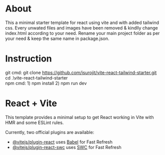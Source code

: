 # About

This a minimal starter template for react using vite and with added tailwind css. Every unwated files and images have been removed & kindlly change index.html according to your need. Rename your main project folder as per your need & keep the same name in package.json.

# Instruction
git cmd: git clone https://github.com/isurojit/vite-react-tailwind-starter.git
         cd .\vite-react-tailwind-starter\
npm cmd: 1) npm install 2) npm run dev

# React + Vite

This template provides a minimal setup to get React working in Vite with HMR and some ESLint rules.

Currently, two official plugins are available:

- [@vitejs/plugin-react](https://github.com/vitejs/vite-plugin-react/blob/main/packages/plugin-react/README.md) uses [Babel](https://babeljs.io/) for Fast Refresh
- [@vitejs/plugin-react-swc](https://github.com/vitejs/vite-plugin-react-swc) uses [SWC](https://swc.rs/) for Fast Refresh
